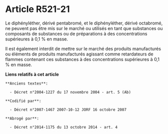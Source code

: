 # Article R521-21

Le diphényléther, dérivé pentabromé, et le diphényléther, dérivé octabromé, ne peuvent pas être mis sur le marché ou utilisés
en tant que substances ou composants de substances ou de préparations à des concentrations supérieures à 0,1 % en masse.

Il est également interdit de mettre sur le marché des produits manufacturés ou éléments de produits manufacturés agissant
comme retardateurs de flammes contenant ces substances à des concentrations supérieures à 0,1 % en masse.

**Liens relatifs à cet article**

	**Anciens textes**:

	  - Décret n°2004-1227 du 17 novembre 2004 - art. 5 (Ab)

	**Codifié par**:

	  - Décret n°2007-1467 2007-10-12 JORF 16 octobre 2007

	**Abrogé par**:

	  - Décret n°2014-1175 du 13 octobre 2014 - art. 4
